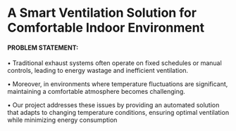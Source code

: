 <h1>A Smart Ventilation Solution for Comfortable Indoor Environment</h1>

<h4>PROBLEM STATEMENT:</h4>

• Traditional exhaust systems often operate on fixed schedules or manual controls, leading to energy
wastage and inefficient ventilation.

• Moreover, in environments where temperature fluctuations are significant, maintaining a
comfortable atmosphere becomes challenging.

• Our project addresses these issues by providing an automated solution that adapts to changing
temperature conditions, ensuring optimal ventilation while minimizing energy consumption
